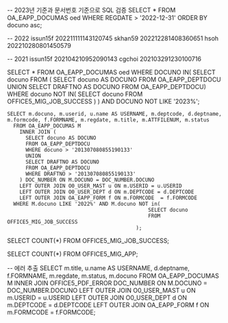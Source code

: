 -- 2023년 기준과 문서번호 기준으로 SQL 검증
SELECT *
FROM OA_EAPP_DOCUMAS oed
WHERE REGDATE > '2022-12-31'
ORDER BY docuno asc;

-- 2022
issun15f 202211111143120745
skhan59 202212281408360651
hsoh 202210280801450579

-- 2021
issun15f 202104210952090143
cgchoi 202103291230100716


SELECT
	*
FROM
	OA_EAPP_DOCUMAS oed
WHERE
	DOCUNO IN(
	SELECT
		docuno
	FROM
		(
		SELECT
			docuno AS DOCUNO
		FROM
			OA_EAPP_DEPTDOCU
	UNION
		SELECT
			DRAFTNO AS DOCUNO
		FROM
			OA_EAPP_DEPTDOCU)
	WHERE
		docuno NOT IN(
		SELECT
			docuno
		FROM
			OFFICE5_MIG_JOB_SUCCESS
)
)
	AND DOCUNO NOT LIKE '2023%';


    SELECT m.docuno, m.userid, u.name AS USERNAME, m.deptcode, d.deptname, m.formcode, f.FORMNAME, m.regdate, m.title, m.ATTFILENUM, m.status
      FROM OA_EAPP_DOCUMAS M
        INNER JOIN (
          SELECT docuno AS DOCUNO 
          FROM OA_EAPP_DEPTDOCU
          WHERE docuno > '201307080855190133'
          UNION
          SELECT DRAFTNO AS DOCUNO
          FROM OA_EAPP_DEPTDOCU
          WHERE DRAFTNO > '201307080855190133'
        ) DOC_NUMBER ON M.DOCUNO = DOC_NUMBER.DOCUNO
        LEFT OUTER JOIN O0_USER_MAST u ON m.USERID = u.USERID
        LEFT OUTER JOIN O0_USER_DEPT d ON m.DEPTCODE = d.DEPTCODE
        LEFT OUTER JOIN OA_EAPP_FORM f ON m.FORMCODE  = f.FORMCODE
      WHERE M.docuno LIKE '2022%' AND M.docuno NOT in(
                                                  SELECT docuno
                                                  FROM OFFICE5_MIG_JOB_SUCCESS
                                              );

SELECT COUNT(*)
FROM OFFICE5_MIG_JOB_SUCCESS;

SELECT COUNT(*)
FROM OFFICE5_MIG_APP;


-- 에러 추출
SELECT m.title, u.name AS USERNAME, d.deptname, f.FORMNAME, m.regdate, m.status, m.docuno
      FROM OA_EAPP_DOCUMAS M
        INNER JOIN OFFICE5_PDF_ERROR DOC_NUMBER ON M.DOCUNO = DOC_NUMBER.DOCUNO
        LEFT OUTER JOIN O0_USER_MAST u ON m.USERID = u.USERID
        LEFT OUTER JOIN O0_USER_DEPT d ON m.DEPTCODE = d.DEPTCODE
        LEFT OUTER JOIN OA_EAPP_FORM f ON m.FORMCODE  = f.FORMCODE;